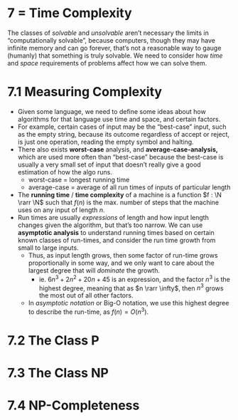 # 7 = Time Complexity

The classes of *solvable* and *unsolvable* aren’t necessary the limits in “computationally solvable”, because computers, though they may have infinite memory and can go forever, that’s not a reasonable way to gauge (humanly) that something is truly solvable. We need to consider how *time* and *space* requirements of problems affect how we can solve them.

# 7.1 Measuring Complexity

- Given some language, we need to define some ideas about how algorithms for that language use time and space, and certain factors.
- For example, certain cases of input may be the “best-case” input, such as the empty string, because its outcome regardless of accept or reject, is just one operation, reading the empty symbol and halting.
- There also exists **worst-case** analysis, and **average-case-analysis,** which are used more often than “best-case” because the best-case is usually a very small set of input that doesn’t really give a good estimation of how the algo runs.
    - worst-case = longest running time
    - average-case = average of all run times of inputs of particular length
- The **running time** / **time complexity** of a machine is a function $f : \N \rarr \N$ such that $f(n)$ is the max. number of steps that the machine uses on any input of length *n*.
- Run times are usually *expressions* of length and how input length changes given the algorithm, but that’s too narrow. We can use **asymptotic analysis** to understand running times based on certain known classes of run-times, and consider the run time growth from small to large inputs.
    - Thus, as input length grows, then some factor of run-time grows proportionally in some way, and we only want to care about the largest degree that will *dominate* the growth.
        - ie. $6n^3 + 2n^2 + 20n + 45$ is an expression, and the factor $n^3$ is the highest degree, meaning that as $n \rarr \infty$, then $n^3$ grows the most out of all other factors.
    - In *asymptotic notation* or Big-O notation, we use this highest degree to describe the run-time, as $f(n) = O(n^3)$.

# 7.2 The Class P

# 7.3 The Class NP

# 7.4 NP-Completeness